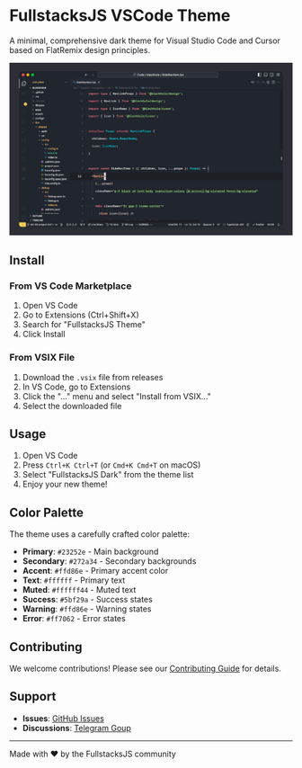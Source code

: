 # FullstacksJS VSCode Theme

A minimal, comprehensive dark theme for Visual Studio Code and Cursor based on FlatRemix design principles.

![Screenshot](https://raw.githubusercontent.com/fullstacksjs/vscode-theme/main/assets/screenshot.png)

## Install

### From VS Code Marketplace
1. Open VS Code
2. Go to Extensions (Ctrl+Shift+X)
3. Search for "FullstacksJS Theme"
4. Click Install

### From VSIX File
1. Download the `.vsix` file from releases
2. In VS Code, go to Extensions
3. Click the "..." menu and select "Install from VSIX..."
4. Select the downloaded file

## Usage

1. Open VS Code
2. Press `Ctrl+K Ctrl+T` (or `Cmd+K Cmd+T` on macOS)
3. Select "FullstacksJS Dark" from the theme list
4. Enjoy your new theme!

## Color Palette

The theme uses a carefully crafted color palette:

- **Primary**: `#23252e` - Main background
- **Secondary**: `#272a34` - Secondary backgrounds
- **Accent**: `#ffd86e` - Primary accent color
- **Text**: `#ffffff` - Primary text
- **Muted**: `#ffffff44` - Muted text
- **Success**: `#5bf29a` - Success states
- **Warning**: `#ffd86e` - Warning states
- **Error**: `#ff7062` - Error states

## Contributing

We welcome contributions! Please see our [Contributing Guide](CONTRIBUTING.md) for details.

## Support

- **Issues**: [GitHub Issues](https://github.com/fullstacksjs/vscode-theme/issues)
- **Discussions**: [Telegram Goup](https://t.me/fullstacksjs)

---

Made with ❤️ by the FullstacksJS community
